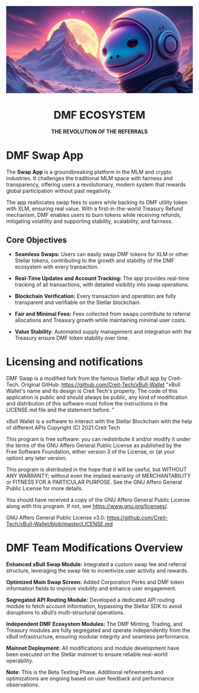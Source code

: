 <div align="center">
<img alt="DMF Ecosystem" src="https://github.com/6Marzel9/DMF/blob/main/gitbg.jpeg" width=full />
<br/>
<h1>DMF ECOSYSTEM</h1>
<strong>THE REVOLUTION OF THE REFERRALS</strong>
</div>

# DMF Swap App

The <strong>Swap App</strong> is a groundbreaking platform in the MLM and crypto industries. It challenges the traditional MLM space with fairness and transparency, offering users a revolutionary, modern system that rewards global participation without past negativity. 

The app reallocates swap fees to users while backing its DMF utility token with XLM, ensuring real value. With a first-in-the-world Treasury Refund mechanism, DMF enables users to burn tokens while receiving refunds, mitigating volatility and supporting stability, scalability, and fairness. 

## Core Objectives

* <strong>Seamless Swaps:</strong> Users can easily swap DMF tokens for XLM or other Stellar tokens, contributing to the growth and stability of the DMF ecosystem with every transaction.

* <strong>Real-Time Updates and Account Tracking:</strong> The app provides real-time tracking of all transactions, with detailed visibility into swap operations.

* <strong>Blockchain Verification:</strong> Every transaction and operation are fully transparent and verifiable on the Stellar blockchain.

* <strong>Fair and Minimal Fees:</strong> Fees collected from swaps contribute to referral allocations and Treasury growth while maintaining minimal user costs.

* <strong>Value Stability</strong>: Automated supply management and integration with the Treasury ensure DMF token stability over time.

# Licensing and notifications

DMF Swap is a modified fork from the famous Stellar xBull app by Creit-Tech. Original GitHub: https://github.com/Creit-Tech/xBull-Wallet
"xBull Wallet's name and its design is Creit Tech's property. The code of this application is public and should always be public, any kind of modification and distribution of this software must follow the instructions in the LICENSE.md file and the statement before. "

xBull Wallet is a software to interact with the Stellar Blockchain with the help of different APIs
Copyright (C) 2021  Creit Tech

This program is free software: you can redistribute it and/or modify
it under the terms of the GNU Affero General Public License as published by
the Free Software Foundation, either version 3 of the License, or
(at your option) any later version.

This program is distributed in the hope that it will be useful,
but WITHOUT ANY WARRANTY; without even the implied warranty of
MERCHANTABILITY or FITNESS FOR A PARTICULAR PURPOSE.  See the
GNU Affero General Public License for more details.

You should have received a copy of the GNU Affero General Public License
along with this program.  If not, see <https://www.gnu.org/licenses/>.   

GNU Affero General Public License v3.0:
https://github.com/Creit-Tech/xBull-Wallet/blob/master/LICENSE.md

# DMF Team Modifications Overview
**Enhanced xBull Swap Module:**
Integrated a custom swap fee and referral structure, leveraging the swap fee to incentivize user activity and rewards. 

**Optimized Main Swap Screen:**
Added Corporation Perks and DMF token information fields to improve visibility and enhance user engagement. 

**Segregated API Routing Module:**
Developed a dedicated API routing module to fetch account information, bypassing the Stellar SDK to avoid disruptions to xBull’s multi-structural operations. 

**Independent DMF Ecosystem Modules:**
The DMF Minting, Trading, and Treasury modules are fully segregated and operate independently from the xBull infrastructure, ensuring modular integrity and seamless performance. 

**Mainnet Deployment:**
All modifications and module development have been executed on the Stellar mainnet to ensure reliable real-world operability. 


**Note:**
This is the Beta Testing Phase. Additional refinements and optimizations are ongoing based on user feedback and performance observations. 
